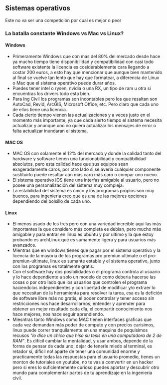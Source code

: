 ## Sistemas operativos
Este no va ser una competición por cual es mejor o peor
### La batalla constante Windows vs Mac vs Linux?
#### Windows
- Primeramente Windows que con mas del 80% del mercado desde hace ya mucho tiempo tiene disponibilidad y compatibilidad con casi todo software existente la licencia es cosiderablemente cara llegando a costar 200 euros, a esto hay que mencionar que aunque bien mantenido al final se vuelve tan lento que hay que formatear, a diferencia de Linux o Mac que el sistema operativo puede durar años.
- Puedes tener intel o rysen, nvidia o una RX, un tipo de ram u otra si encuentras los drivers todo esta bien.
- Para Ing Civil los programas son incontables pero los que resaltan son AutoCad, Revid, ArcGIS, Microsoft Office, etc. Pero claro que cada uno de ellos tiene una licencia.
- Cada cierto tiempo vienen las actualizaciones y a veces justo en el momento más importante, ya que cada sierto tiempo el sistema necesita actualizar y anunque uno no quiera actualizar los mensajes de error o falta actualizar inundaran el sistema.
#### MAC OS
- MAC OS con solamente el 12% del mercado y donde la calidad tanto del hardware y software tienen una funcionabilidad y compatibilidad absolutos, pero esta calidad hace que sus equipos sean exageradamente caros, por otro lado si se averia cualquier componente sustituirlo puede resultar aún más caro más caro o compar uno nuevo.
- El sistema operativo IOS tiene una interfas amigable al usuario, pero no posee una personalización del sistema muy compleja.
- La estabilidad del sistema es único y los programas propios son muy buenos, para ingenieria creo que es una de las mejores opciones dependiendo del bolsillo de cada uno.
#### Linux
- El menos usado de los tres pero con una variedad increible aqui las más importantes la que considero más completa es debian, pero mucho más amigable y para entrar en linux es ubuntu y por ultimo y la que estoy probando es archLinux que es sumamente ligera y para usuarios más avanzados.
- Mientras que en windows tienes que pagar por el sistema operativo y la licencia de la mayoria de los programas pro premiun ultimate o el pro-premiun-ultimate, linux es sumante estable y el sistema operativo, junto con los programas es totalmente gratis. 
- Con el software hay dos posibilidades o el programa controla al usuario y lo hace dependiente a solo un modelo de como deberia hacerse las cosas o por otro lado que los usuarios que controlen el programa haciendolos independientes y con libertad de modificar y/o extraer lo que necesitan de la herramienta para resolver la tarea, esa es la defición de software libre más no gratis, el poder controlar y tener acceso sin restricciones nos hace desarrollarnos, entender y aprender para obtener un mejor resultado cada día, el compartir conocimiento nos hace mejores, nos hace seguir aprendiendo.
- Miesntras tanto Windows como MAC tienen interfaces graficas que cada vez demandan más poder de computo y con precios carisimos, linux puede correr tranquilamente en una maquina de poquisimos recusos *"lo dice un chico que hiso su tesis en una computadora de 2 de RAM"*. Es difícil cambiar la mentalidad, y usar ambos, depende de la forma de pensar de cada uno, dejar de tenerle miedo al terminal, es retador sí, dificil no! aparte de tener una comunidad enorme y practicamente todas las respuestas para el usuario promedio, tienes un monton de tutoriales en youtube, no te vas a comvertir en un hacker pero si eres lo suficientemente curioso puedes aportar y descubrir otro mundo para complementar partes de tu aprendizaje en la ingenieria civil.

